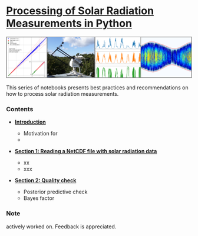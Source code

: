 # [Processing of Solar Radiation Measurements in Python](https://github.com/arjdk/AssessingSolar)

![Processing of Solar Radiation Measurements in Python](/graphics/cover_photo.png)

This series of notebooks presents best practices and recommendations on how to process solar radiation measurements.

### Contents
- [**Introduction**]()
    - Motivation for 
    - 
    
- [**Section 1: Reading a NetCDF file with solar radiation data**](https://nbviewer.jupyter.org/github/arjdk/AssessingSolar/blob/master/bsrn_netcdf.ipynb)
    - xx
    - xxx

- [**Section 2: Quality check**](https://nbviewer.jupyter.org/github/YvesMSaintDrenan/IEA_PVPS_T16_QC_pynb/blob/master/IEA_PVPS_QCnotebook_v0_0.ipynb)
    - Posterior predictive check
    - Bayes factor
    


### Note
actively worked on. Feedback is appreciated.

